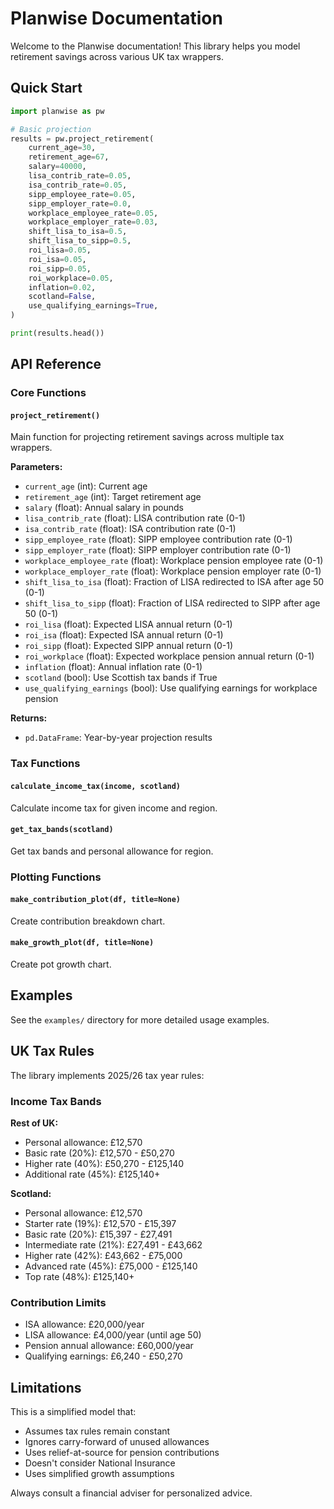 # Planwise Documentation

Welcome to the Planwise documentation! This library helps you model retirement savings across various UK tax wrappers.

## Quick Start

```python
import planwise as pw

# Basic projection
results = pw.project_retirement(
    current_age=30,
    retirement_age=67,
    salary=40000,
    lisa_contrib_rate=0.05,
    isa_contrib_rate=0.05,
    sipp_employee_rate=0.05,
    sipp_employer_rate=0.0,
    workplace_employee_rate=0.05,
    workplace_employer_rate=0.03,
    shift_lisa_to_isa=0.5,
    shift_lisa_to_sipp=0.5,
    roi_lisa=0.05,
    roi_isa=0.05,
    roi_sipp=0.05,
    roi_workplace=0.05,
    inflation=0.02,
    scotland=False,
    use_qualifying_earnings=True,
)

print(results.head())
```

## API Reference

### Core Functions

#### `project_retirement()`

Main function for projecting retirement savings across multiple tax wrappers.

**Parameters:**
- `current_age` (int): Current age
- `retirement_age` (int): Target retirement age
- `salary` (float): Annual salary in pounds
- `lisa_contrib_rate` (float): LISA contribution rate (0-1)
- `isa_contrib_rate` (float): ISA contribution rate (0-1)
- `sipp_employee_rate` (float): SIPP employee contribution rate (0-1)
- `sipp_employer_rate` (float): SIPP employer contribution rate (0-1)
- `workplace_employee_rate` (float): Workplace pension employee rate (0-1)
- `workplace_employer_rate` (float): Workplace pension employer rate (0-1)
- `shift_lisa_to_isa` (float): Fraction of LISA redirected to ISA after age 50 (0-1)
- `shift_lisa_to_sipp` (float): Fraction of LISA redirected to SIPP after age 50 (0-1)
- `roi_lisa` (float): Expected LISA annual return (0-1)
- `roi_isa` (float): Expected ISA annual return (0-1)
- `roi_sipp` (float): Expected SIPP annual return (0-1)
- `roi_workplace` (float): Expected workplace pension annual return (0-1)
- `inflation` (float): Annual inflation rate (0-1)
- `scotland` (bool): Use Scottish tax bands if True
- `use_qualifying_earnings` (bool): Use qualifying earnings for workplace pension

**Returns:**
- `pd.DataFrame`: Year-by-year projection results

### Tax Functions

#### `calculate_income_tax(income, scotland)`

Calculate income tax for given income and region.

#### `get_tax_bands(scotland)`

Get tax bands and personal allowance for region.

### Plotting Functions

#### `make_contribution_plot(df, title=None)`

Create contribution breakdown chart.

#### `make_growth_plot(df, title=None)`

Create pot growth chart.

## Examples

See the `examples/` directory for more detailed usage examples.

## UK Tax Rules

The library implements 2025/26 tax year rules:

### Income Tax Bands

**Rest of UK:**
- Personal allowance: £12,570
- Basic rate (20%): £12,570 - £50,270
- Higher rate (40%): £50,270 - £125,140
- Additional rate (45%): £125,140+

**Scotland:**
- Personal allowance: £12,570
- Starter rate (19%): £12,570 - £15,397
- Basic rate (20%): £15,397 - £27,491
- Intermediate rate (21%): £27,491 - £43,662
- Higher rate (42%): £43,662 - £75,000
- Advanced rate (45%): £75,000 - £125,140
- Top rate (48%): £125,140+

### Contribution Limits

- ISA allowance: £20,000/year
- LISA allowance: £4,000/year (until age 50)
- Pension annual allowance: £60,000/year
- Qualifying earnings: £6,240 - £50,270

## Limitations

This is a simplified model that:
- Assumes tax rules remain constant
- Ignores carry-forward of unused allowances
- Uses relief-at-source for pension contributions
- Doesn't consider National Insurance
- Uses simplified growth assumptions

Always consult a financial adviser for personalized advice.
